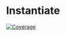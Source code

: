 # Instantiate

[![Coverage](https://img.shields.io/badge/Coverage-Report-blue)](https://valcriss.github.io/Instantiate/)
